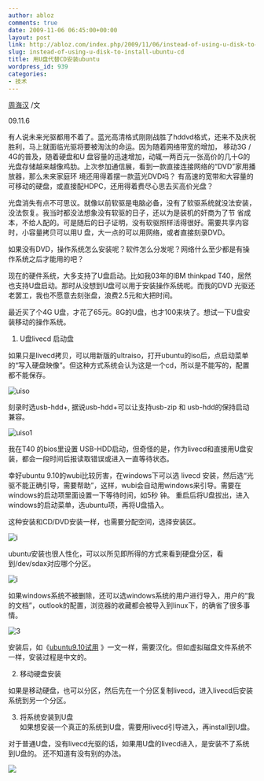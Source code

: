 ```yaml
---
author: abloz
comments: true
date: 2009-11-06 06:45:00+00:00
layout: post
link: http://abloz.com/index.php/2009/11/06/instead-of-using-u-disk-to-install-ubuntu-cd/
slug: instead-of-using-u-disk-to-install-ubuntu-cd
title: 用U盘代替CD安装ubuntu
wordpress_id: 939
categories:
- 技术
---
```


[周海汉](http://blog.csdn.net/ablo_zhou) /文

09.11.6

 

有人说未来光驱都用不着了。蓝光高清格式刚刚战胜了hddvd格式，还来不及庆祝胜利，马上就面临光驱将要被淘汰的命运。因为随着网络带宽的增加， 移动3G / 4G的普及，随着硬盘和U  盘容量的迅速增加，动辄一两百元一张高价的几十G的光盘存储越来越像鸡肋。上次参加通信展，看到一款直接连接网络的“DVD”家用播放器，那么未来家庭环 境还用得着摆一款蓝光DVD吗？ 有高速的宽带和大容量的可移动的硬盘，或直接配HDPC，还用得着费尽心思去买高价光盘？

 

光盘消失有点不可思议。就像以前软驱是电脑必备，没有了软驱系统就没法安装，没法恢复。我当时都没法想象没有软驱的日子，还以为是装机的奸商为了节 省成本，不给人配的。可是随后的日子证明，没有软驱照样活得很好。需要共享内容时，小容量拷贝可以用U 盘，大一点的可以用网络，或者直接刻录DVD。

 

如果没有DVD，操作系统怎么安装呢？软件怎么分发呢？网络什么至少都是有操作系统之后才能用的吧？

 

现在的硬件系统，大多支持了U盘启动。比如我03年的IBM thinkpad T40，居然也支持U盘启动。那时从没想到U盘可以用于安装操作系统呢。而我的DVD 光驱还老罢工，我也不愿意去刻张盘，浪费2.5元和大把时间。

 

最近买了个4G U盘，才花了65元。8G的U盘，也才100来块了。想试一下U盘安装移动的操作系统。 

 

1. U盘livecd 启动盘 

 

如果只是livecd拷贝，可以用新版的ultraiso，打开ubuntu的iso后，点启动菜单的“写入硬盘映像”。但这种方式系统会认为这是一个cd，所以是不能写的，配置都不能保存。 

 

![uiso](http://p.blog.csdn.net/images/p_blog_csdn_net/ablo_zhou/EntryImages/20091106/uiso.PNG)

刻录时选usb-hdd+, 据说usb-hdd+可以让支持usb-zip 和 usb-hdd的保持启动兼容。

![uiso1](http://p.blog.csdn.net/images/p_blog_csdn_net/ablo_zhou/EntryImages/20091106/uiso1.PNG)

 

我在T40 的bios里设置 USB-HDD启动，但奇怪的是，作为livecd和直接用U盘安装，都会一段时间后报读取错误或进入一直等待状态。

幸好ubuntu 9.10的wubi比较厉害，在windows下可以选 livecd  安装，然后选“光驱不能正确引导，需要帮助”，这样，wubi会自动用windows来引导。需要在windows的启动项里面设置一下等待时间，如5秒 钟。 重启后将U盘拔出，进入windows的启动菜单，选ubuntu项，再将U盘插入。

这种安装和CD/DVD安装一样，也需要分配空间，选择安装区。

![i](http://p.blog.csdn.net/images/p_blog_csdn_net/ablo_zhou/EntryImages/20091109/Screenshot-%E5%AE%89%E8%A3%85.png)

ubuntu安装也很人性化，可以以所见即所得的方式来看到硬盘分区，看到/dev/sdax对应哪个分区。

![i](http://p.blog.csdn.net/images/p_blog_csdn_net/ablo_zhou/EntryImages/20091109/Screenshot-%E5%AE%89%E8%A3%85-1.png)

如果windows系统不被删除，还可以选windows系统的用户进行导入，用户的“我的文档”，outlook的配置，浏览器的收藏都会被导入到linux下，的确省了很多事情。

![3](http://p.blog.csdn.net/images/p_blog_csdn_net/ablo_zhou/EntryImages/20091109/Screenshot-%E5%AE%89%E8%A3%85-2.png)

安装后，如《[ubuntu9.10试用](http://blog.csdn.net/ablo_zhou/archive/2009/11/04/4767824.aspx) 》一文一样，需要汉化。但如虚拟磁盘文件系统不一样，安装过程是中文的。

 

2. 移动硬盘安装   
  
如果是移动硬盘，也可以分区，然后先在一个分区复制livecd，进入livecd后安装系统到另一个分区。 

 

3. 将系统安装到U盘   
如果想安装一个真正的系统到U盘，需要用livecd引导进入，再install到U盘。   
  
对于普通U盘，没有livecd光驱的话，如果用U盘的livecd进入，是安装不了系统到U盘的。 还不知道有没有别的办法。

  
  


![](http://img.zemanta.com/pixy.gif?x-id=59f3cf92-9fac-89d4-9647-a3d553a10731)
